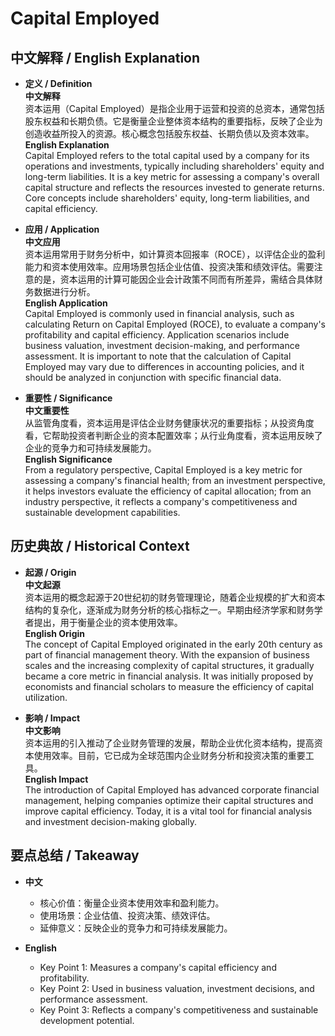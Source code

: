 # Capital Employed

## 中文解释 / English Explanation

* **定义 / Definition**  
  **中文解释**  
  资本运用（Capital Employed）是指企业用于运营和投资的总资本，通常包括股东权益和长期负债。它是衡量企业整体资本结构的重要指标，反映了企业为创造收益所投入的资源。核心概念包括股东权益、长期负债以及资本效率。  
  **English Explanation**  
  Capital Employed refers to the total capital used by a company for its operations and investments, typically including shareholders' equity and long-term liabilities. It is a key metric for assessing a company's overall capital structure and reflects the resources invested to generate returns. Core concepts include shareholders' equity, long-term liabilities, and capital efficiency.

* **应用 / Application**  
  **中文应用**  
  资本运用常用于财务分析中，如计算资本回报率（ROCE），以评估企业的盈利能力和资本使用效率。应用场景包括企业估值、投资决策和绩效评估。需要注意的是，资本运用的计算可能因企业会计政策不同而有所差异，需结合具体财务数据进行分析。  
  **English Application**  
  Capital Employed is commonly used in financial analysis, such as calculating Return on Capital Employed (ROCE), to evaluate a company's profitability and capital efficiency. Application scenarios include business valuation, investment decision-making, and performance assessment. It is important to note that the calculation of Capital Employed may vary due to differences in accounting policies, and it should be analyzed in conjunction with specific financial data.

* **重要性 / Significance**  
  **中文重要性**  
  从监管角度看，资本运用是评估企业财务健康状况的重要指标；从投资角度看，它帮助投资者判断企业的资本配置效率；从行业角度看，资本运用反映了企业的竞争力和可持续发展能力。  
  **English Significance**  
  From a regulatory perspective, Capital Employed is a key metric for assessing a company's financial health; from an investment perspective, it helps investors evaluate the efficiency of capital allocation; from an industry perspective, it reflects a company's competitiveness and sustainable development capabilities.

## 历史典故 / Historical Context

* **起源 / Origin**  
  **中文起源**  
  资本运用的概念起源于20世纪初的财务管理理论，随着企业规模的扩大和资本结构的复杂化，逐渐成为财务分析的核心指标之一。早期由经济学家和财务学者提出，用于衡量企业的资本使用效率。  
  **English Origin**  
  The concept of Capital Employed originated in the early 20th century as part of financial management theory. With the expansion of business scales and the increasing complexity of capital structures, it gradually became a core metric in financial analysis. It was initially proposed by economists and financial scholars to measure the efficiency of capital utilization.

* **影响 / Impact**  
  **中文影响**  
  资本运用的引入推动了企业财务管理的发展，帮助企业优化资本结构，提高资本使用效率。目前，它已成为全球范围内企业财务分析和投资决策的重要工具。  
  **English Impact**  
  The introduction of Capital Employed has advanced corporate financial management, helping companies optimize their capital structures and improve capital efficiency. Today, it is a vital tool for financial analysis and investment decision-making globally.

## 要点总结 / Takeaway

* **中文**  
  - 核心价值：衡量企业资本使用效率和盈利能力。  
  - 使用场景：企业估值、投资决策、绩效评估。  
  - 延伸意义：反映企业的竞争力和可持续发展能力。  

* **English**  
  - Key Point 1: Measures a company's capital efficiency and profitability.  
  - Key Point 2: Used in business valuation, investment decisions, and performance assessment.  
  - Key Point 3: Reflects a company's competitiveness and sustainable development potential.